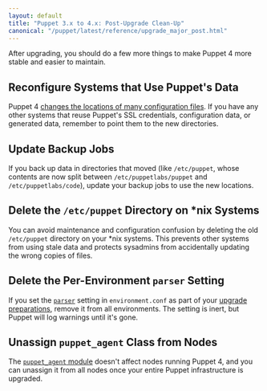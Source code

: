 ```yaml
---
layout: default
title: "Puppet 3.x to 4.x: Post-Upgrade Clean-Up"
canonical: "/puppet/latest/reference/upgrade_major_post.html"
---
```


After upgrading, you should do a few more things to make Puppet 4 more stable and easier to maintain.

## Reconfigure Systems that Use Puppet's Data

Puppet 4 [changes the locations of many configuration files](./whered_it_go.html). If you have any other systems that reuse Puppet's SSL credentials, configuration data, or generated data, remember to point them to the new directories.

## Update Backup Jobs

If you back up data in directories that moved (like `/etc/puppet`, whose contents are now split between `/etc/puppetlabs/puppet` and `/etc/puppetlabs/code`), update your backup jobs to use the new locations.

## Delete the `/etc/puppet` Directory on \*nix Systems

You can avoid maintenance and configuration confusion by deleting the old `/etc/puppet` directory on your \*nix systems. This prevents other systems from using stale data and protects sysadmins from accidentally updating the wrong copies of files.

## Delete the Per-Environment `parser` Setting

If you set the [`parser`](https://docs.puppetlabs.com/puppet/3.8/reference/config_file_environment.html#parser) setting in `environment.conf` as part of your [upgrade preparations](./upgrade_major_pre.html), remove it from all environments. The setting is  inert, but Puppet will log warnings until it's gone.

## Unassign `puppet_agent` Class from Nodes

The [`puppet_agent` module](https://github.com/puppetlabs/puppetlabs-puppet_agent) doesn't affect nodes running Puppet 4, and you can unassign it from all nodes once your entire Puppet infrastructure is upgraded.